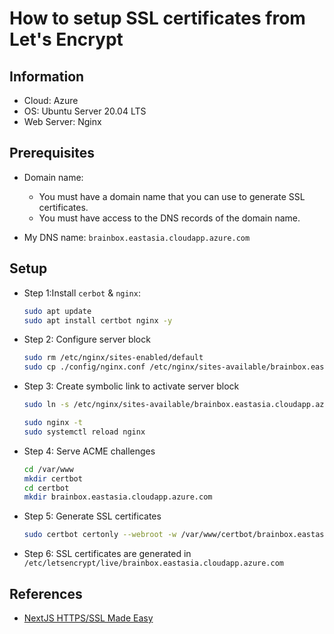 # How to setup SSL certificates from Let's Encrypt

## Information

- Cloud: Azure
- OS: Ubuntu Server 20.04 LTS
- Web Server: Nginx

## Prerequisites

- Domain name:

  - You must have a domain name that you can use to generate SSL certificates.
  - You must have access to the DNS records of the domain name.

- My DNS name: `brainbox.eastasia.cloudapp.azure.com`

## Setup

- Step 1:Install `cerbot` & `nginx`:

  ```bash
  sudo apt update
  sudo apt install certbot nginx -y
  ```

- Step 2: Configure server block

  ```bash
  sudo rm /etc/nginx/sites-enabled/default
  sudo cp ./config/nginx.conf /etc/nginx/sites-available/brainbox.eastasia.cloudapp.azure.com
  ```

- Step 3: Create symbolic link to activate server block

  ```bash
  sudo ln -s /etc/nginx/sites-available/brainbox.eastasia.cloudapp.azure.com /etc/nginx/sites-enabled/
  ```

  ```bash
  sudo nginx -t
  sudo systemctl reload nginx
  ```

- Step 4: Serve ACME challenges

  ```bash
  cd /var/www
  mkdir certbot
  cd certbot
  mkdir brainbox.eastasia.cloudapp.azure.com
  ```

- Step 5: Generate SSL certificates

  ```bash
  sudo certbot certonly --webroot -w /var/www/certbot/brainbox.eastasia.cloudapp.azure.com -d brainbox.eastasia.cloudapp.azure.com -d www.brainbox.eastasia.cloudapp.azure.com
  ```

- Step 6: SSL certificates are generated in `/etc/letsencrypt/live/brainbox.eastasia.cloudapp.azure.com`

## References

- [NextJS HTTPS/SSL Made Easy](https://ryanschiang.com/nextjs-ssl-tutorial)
